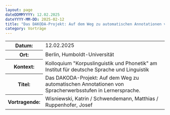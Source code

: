 ```yaml
---
layout: page
dateDDMMYYYY: 12.02.2025
dateYYYY-MM-DD: 2025-02-12
title: "Das DAKODA-Projekt: Auf dem Weg zu automatischen Annotationen von Spracherwerbsstufen in Lernersprache."
category: Vorträge
---
```


<table>
    <tr>
      <th>Datum: </th>
      <td>12.02.2025</td>
    </tr>
    <tr>
      <th>Ort: </th>
      <td>Berlin, Humboldt-Universität</td>
    </tr>
    <tr>
      <th>Kontext: </th>
      <td>Kolloquium "Korpuslinguistik und Phonetik" am Institut für deutsche Sprache und Linguistik</td>
    </tr>
    <tr>
      <th>Titel: </th>
      <td>Das DAKODA-Projekt: Auf dem Weg zu automatischen Annotationen von Spracherwerbsstufen in Lernersprache.</td>
    </tr>
    <tr>
      <th>Vortragende: </th>
      <td>Wisniewski, Katrin / Schwendemann, Matthias / Ruppenhofer, Josef</td>
    </tr>
</table>

